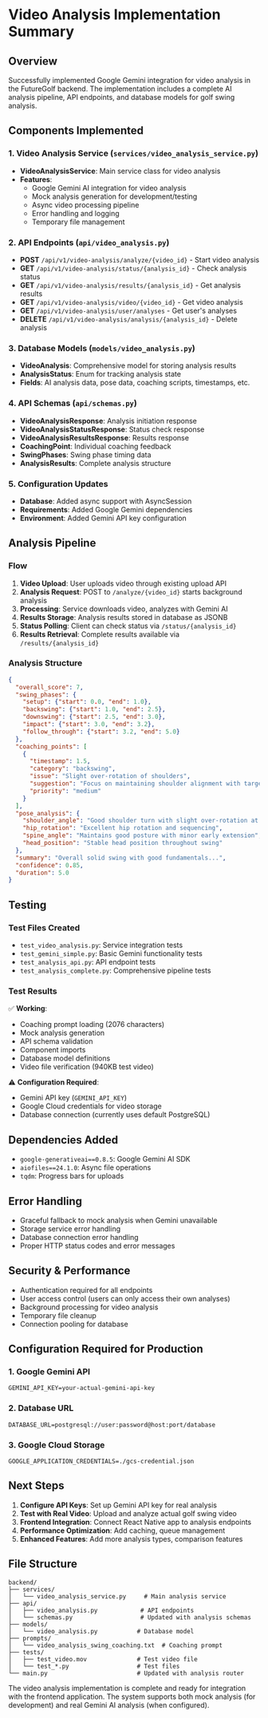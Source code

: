 # Video Analysis Implementation Summary

## Overview
Successfully implemented Google Gemini integration for video analysis in the FutureGolf backend. The implementation includes a complete AI analysis pipeline, API endpoints, and database models for golf swing analysis.

## Components Implemented

### 1. Video Analysis Service (`services/video_analysis_service.py`)
- **VideoAnalysisService**: Main service class for video analysis
- **Features**:
  - Google Gemini AI integration for video analysis
  - Mock analysis generation for development/testing
  - Async video processing pipeline
  - Error handling and logging
  - Temporary file management

### 2. API Endpoints (`api/video_analysis.py`)
- **POST** `/api/v1/video-analysis/analyze/{video_id}` - Start video analysis
- **GET** `/api/v1/video-analysis/status/{analysis_id}` - Check analysis status
- **GET** `/api/v1/video-analysis/results/{analysis_id}` - Get analysis results
- **GET** `/api/v1/video-analysis/video/{video_id}` - Get video analysis
- **GET** `/api/v1/video-analysis/user/analyses` - Get user's analyses
- **DELETE** `/api/v1/video-analysis/analysis/{analysis_id}` - Delete analysis

### 3. Database Models (`models/video_analysis.py`)
- **VideoAnalysis**: Comprehensive model for storing analysis results
- **AnalysisStatus**: Enum for tracking analysis state
- **Fields**: AI analysis data, pose data, coaching scripts, timestamps, etc.

### 4. API Schemas (`api/schemas.py`)
- **VideoAnalysisResponse**: Analysis initiation response
- **VideoAnalysisStatusResponse**: Status check response
- **VideoAnalysisResultsResponse**: Results response
- **CoachingPoint**: Individual coaching feedback
- **SwingPhases**: Swing phase timing data
- **AnalysisResults**: Complete analysis structure

### 5. Configuration Updates
- **Database**: Added async support with AsyncSession
- **Requirements**: Added Google Gemini dependencies
- **Environment**: Added Gemini API key configuration

## Analysis Pipeline

### Flow
1. **Video Upload**: User uploads video through existing upload API
2. **Analysis Request**: POST to `/analyze/{video_id}` starts background analysis
3. **Processing**: Service downloads video, analyzes with Gemini AI
4. **Results Storage**: Analysis results stored in database as JSONB
5. **Status Polling**: Client can check status via `/status/{analysis_id}`
6. **Results Retrieval**: Complete results available via `/results/{analysis_id}`

### Analysis Structure
```json
{
  "overall_score": 7,
  "swing_phases": {
    "setup": {"start": 0.0, "end": 1.0},
    "backswing": {"start": 1.0, "end": 2.5},
    "downswing": {"start": 2.5, "end": 3.0},
    "impact": {"start": 3.0, "end": 3.2},
    "follow_through": {"start": 3.2, "end": 5.0}
  },
  "coaching_points": [
    {
      "timestamp": 1.5,
      "category": "backswing",
      "issue": "Slight over-rotation of shoulders",
      "suggestion": "Focus on maintaining shoulder alignment with target line",
      "priority": "medium"
    }
  ],
  "pose_analysis": {
    "shoulder_angle": "Good shoulder turn with slight over-rotation at top",
    "hip_rotation": "Excellent hip rotation and sequencing",
    "spine_angle": "Maintains good posture with minor early extension",
    "head_position": "Stable head position throughout swing"
  },
  "summary": "Overall solid swing with good fundamentals...",
  "confidence": 0.85,
  "duration": 5.0
}
```

## Testing

### Test Files Created
- `test_video_analysis.py`: Service integration tests
- `test_gemini_simple.py`: Basic Gemini functionality tests
- `test_analysis_api.py`: API endpoint tests
- `test_analysis_complete.py`: Comprehensive pipeline tests

### Test Results
✅ **Working**:
- Coaching prompt loading (2076 characters)
- Mock analysis generation
- API schema validation
- Component imports
- Database model definitions
- Video file verification (940KB test video)

⚠️ **Configuration Required**:
- Gemini API key (`GEMINI_API_KEY`)
- Google Cloud credentials for video storage
- Database connection (currently uses default PostgreSQL)

## Dependencies Added
- `google-generativeai==0.8.5`: Google Gemini AI SDK
- `aiofiles==24.1.0`: Async file operations
- `tqdm`: Progress bars for uploads

## Error Handling
- Graceful fallback to mock analysis when Gemini unavailable
- Storage service error handling
- Database connection error handling
- Proper HTTP status codes and error messages

## Security & Performance
- Authentication required for all endpoints
- User access control (users can only access their own analyses)
- Background processing for video analysis
- Temporary file cleanup
- Connection pooling for database

## Configuration Required for Production

### 1. Google Gemini API
```env
GEMINI_API_KEY=your-actual-gemini-api-key
```

### 2. Database URL
```env
DATABASE_URL=postgresql://user:password@host:port/database
```

### 3. Google Cloud Storage
```env
GOOGLE_APPLICATION_CREDENTIALS=./gcs-credential.json
```

## Next Steps
1. **Configure API Keys**: Set up Gemini API key for real analysis
2. **Test with Real Video**: Upload and analyze actual golf swing video
3. **Frontend Integration**: Connect React Native app to analysis endpoints
4. **Performance Optimization**: Add caching, queue management
5. **Enhanced Features**: Add more analysis types, comparison features

## File Structure
```
backend/
├── services/
│   └── video_analysis_service.py     # Main analysis service
├── api/
│   ├── video_analysis.py            # API endpoints
│   └── schemas.py                   # Updated with analysis schemas
├── models/
│   └── video_analysis.py           # Database model
├── prompts/
│   └── video_analysis_swing_coaching.txt  # Coaching prompt
├── tests/
│   ├── test_video.mov              # Test video file
│   └── test_*.py                   # Test files
└── main.py                         # Updated with analysis router
```

The video analysis implementation is complete and ready for integration with the frontend application. The system supports both mock analysis (for development) and real Gemini AI analysis (when configured).